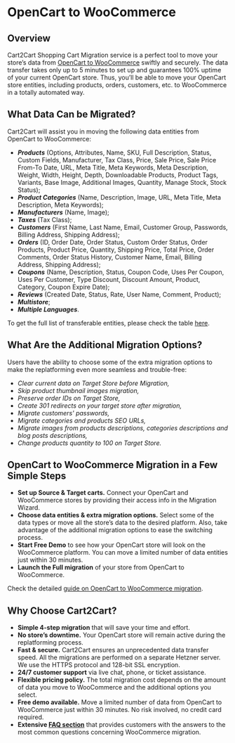 # OpenCart to WooCommerce 
## Overview
Cart2Cart Shopping Cart Migration service is a perfect tool to move your store’s data from [OpenCart to WooCommerce](https://www.shopping-cart-migration.com/shopping-cart-migration-options/4924-opencart-to-woocommerce-migration) swiftly and securely. The data transfer takes only up to 5 minutes to set up and guarantees 100% uptime of your current OpenCart store. Thus, you’ll be able to move your OpenCart store entities, including products, orders, customers, etc. to WooCommerce in a totally automated way.
## What Data Can be Migrated?
Cart2Cart will assist you in moving the following data entities from OpenCart to WooCommerce:
* **_Products_** (Options, Attributes, Name, SKU, Full Description, Status, Custom Fields, Manufacturer, Tax Class, Price, Sale Price, Sale Price From-To Date, URL, Meta Title, Meta Keywords, Meta Description, Weight, Width, Height, Depth, Downloadable Products, Product Tags, Variants, Base Image, Additional Images, Quantity, Manage Stock, Stock Status);
* **_Product Categories_** (Name, Description, Image, URL, Meta Title, Meta Description, Meta Keywords);
* **_Manufacturers_** (Name, Image);
* **_Taxes_** (Tax Class);
* **_Customers_** (First Name, Last Name, Email, Customer Group, Passwords, Billing Address, Shipping Address);
* **_Orders_** (ID, Order Date, Order Status, Custom Order Status, Order Products, Product Price, Quantity, Shipping Price, Total Price, Order Comments, Order Status History, Customer Name, Email, Billing Address, Shipping Address);
* **_Coupons_** (Name, Description, Status, Coupon Code, Uses Per Coupon, Uses Per Customer, Type Discount, Discount Amount, Product, Category, Coupon Expire Date);
* **_Reviews_** (Created Date, Status, Rate, User Name, Comment, Product);
* **_Multistore_**;
* **_Multiple Languages_**.
 
To get the full list of transferable entities, please check the table [here](https://www.shopping-cart-migration.com/shopping-cart-migration-options/4924-opencart-to-woocommerce-migration).
## What Are the Additional Migration Options?
Users have the ability to choose some of the extra migration options to make the replatforming even more seamless and trouble-free:
* _Clear current data on Target Store before Migration,_
* _Skip product thumbnail images migration,_
* _Preserve order IDs on Target Store,_
* _Create 301 redirects on your target store after migration,_
* _Migrate customers' passwords,_
* _Migrate categories and products SEO URLs,_
* _Migrate images from products descriptions, categories descriptions and blog posts descriptions,_
* _Change products quantity to 100 on Target Store._
## OpenCart to WooCommerce Migration in a Few Simple Steps 
* **Set up Source & Target carts.** Connect your OpenCart and WooCommerce stores by providing their access info in the Migration Wizard.
* **Choose data entities & extra migration options.** Select some of the data types or move all the store’s data to the desired platform. Also, take advantage of the additional migration options to ease the switching process.
* **Start Free Demo** to see how your OpenCart store will look on the WooCommerce platform. You can move a limited number of data entities just within 30 minutes.  
* **Launch the Full migration** of your store from OpenCart to WooCommerce.
 
Check the detailed [guide on OpenCart to WooCommerce migration](https://www.shopping-cart-migration.com/carts-reviews/woocommerce/11979-how-to-migrate-from-opencart-to-woocommerce). 
## Why Choose Cart2Cart?
* **Simple 4-step migration** that will save your time and effort.
* **No store’s downtime.** Your OpenCart store will remain active during the replatforming process.
* **Fast & secure.** Cart2Cart ensures an unprecedented data transfer speed. All the migrations are performed on a separate Hetzner server. We use the HTTPS protocol and 128-bit SSL encryption.
* **24/7 customer support** via live chat, phone, or ticket assistance.
* **Flexible pricing policy.** The total migration cost depends on the amount of data you move to WooCommerce and the additional options you select.   
* **Free demo available.** Move a limited number of data from OpenCart to WooCommerce just within 30 minutes. No risk involved, no credit card required. 
* **Extensive [FAQ section](https://www.shopping-cart-migration.com/faq/45-woocommerce)** that provides customers with the answers to the most common questions concerning WooCommerce migration.
